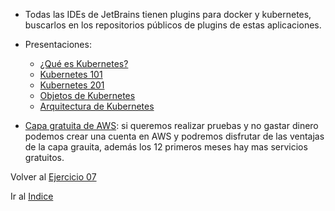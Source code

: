 * Todas las IDEs de JetBrains tienen plugins para docker y kubernetes, buscarlos en los repositorios públicos de plugins de estas aplicaciones.

* Presentaciones:
    - [¿Qué es Kubernetes?](https://docs.google.com/presentation/d/1kLOrx8VPVhGhKnztBepQYOU2Ztx8vAIph2ChBaYQlIo/edit?usp=sharing)
    - [Kubernetes 101](http://prezi.com/uhdanyxyqxsh/?utm_campaign=share&utm_medium=copy)
    - [Kubernetes 201](https://es.slideshare.net/ChristianDick/kubernetes-201)
    - [Objetos de Kubernetes](http://prezi.com/ninqoev9w5c-/?utm_campaign=share&utm_medium=copy)
    - [Arquitectura de Kubernetes](http://prezi.com/ha3mkzttbevh/?utm_campaign=share&utm_medium=copy)

* [Capa gratuita de AWS](https://aws.amazon.com/es/free/?sc_channel=PS&sc_campaign=acquisition_ES&sc_publisher=google&sc_medium=ACQ-P%7CPS-GO%7CBrand%7CDesktop%7CSU%7CCore%7CCore%7CES%7CEN%7CText&sc_content=Brand_Free_e&sc_detail=aws%20free%20tier&sc_category=Core&sc_segment=293642817776&sc_matchtype=e&sc_country=ES&s_kwcid=AL!4422!3!293642817776!e!!g!!aws%20free%20tier&ef_id=Cj0KCQiAuf7fBRD7ARIsACqb8w4ZlS6ovbO9AkBP4QfK3g8jW7tzCaTfZuon4WrtVj7aVrwP48z6I3QaAptoEALw_wcB:G:s): si queremos realizar pruebas y no gastar dinero podemos crear una cuenta en AWS y podremos disfrutar de las ventajas de la capa grauita, además los 12 primeros meses hay mas servicios gratuitos.

Volver al [Ejercicio 07](../07%20Volumes/README.md)

Ir al [Indice](../README.md)